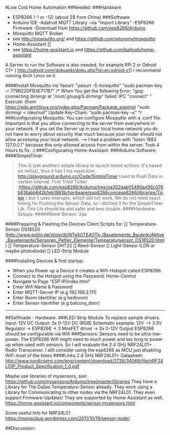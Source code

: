 #Low Cost Home Automation
##Needed:
###Hardware
 - ESP8266 (-1 or -12) (about 2$ from China)
###Software
 - Arduino IDE
  -Adafruit MQTT Library
   -via "Import Library"
  -ESP8266 Firmware
   -Download from https://github.com/esp8266/Arduino
 - Mosquitto MQTT Broker
  - see http://mosquitto.org/ and https://github.com/wtommy/mosquitto
 - Home-Assistant []
  - see https://home-assistant.io and https://github.com/balloob/home-assistant

A Server to run the Software is also needed, for example RPi 2 or Odroid C1+ ( http://odroid.com/dokuwiki/doku.php?id=en:odroid-c1)
I recommend running Arch Linux on it.

 ####Install Mosquitto via Yaourt:
 "yaourt -S mosquitto"
 "sudo pacman-key -r 779B22DFB3E717B7"
/*
 When You get the following Error:
 "gpg: connecting dirmngr at '/root/.gnupg/S.dirmngr' failed: IPC "connect" "
Execute: (from https://wiki.archlinux.org/index.php/Pacman/Package_signing)
 "sudo dirmngr < /dev/null"
Update Key-Chain:
"sudo pacman-key -u"
*/
###configurating Mosquitto:
You can configure Mosquitto with a .conf file.
Important is that you allow connecting to the server from everywhere in your network. If you set the Server up in your local home network you do not have to worry about security that much because your router should not allow accessing your local network.
--> I had a problem with "listen 1883 127.0.0.1" because this only allowed access from within the server. Took 4 Hours to fix. :(
###Configurating Home-Assistant:
###Arduino Software:
####SimpleTimer
>This is (yet another) simple library to launch timed actions.
>It's based on millis(), thus it has 1 ms resolution.
>http://playground.arduino.cc/Code/SimpleTimer
Used to Push Data in certain Interval.
First Tried Ticker (https://github.com/esp8266/Arduino/tree/ea302aab05480ad36c076b618abb642b1eb1893b/hardware/esp8266com/esp8266/libraries/Ticker ) but it uses interupts, which did not work.
We do not need exact timing for Pushing the Sensor Data, so I ditched it for the SimpleTimer Lib. This Lib should be alot safer and less trouble.
####Hardware-Setups:
#####Reed-Sensor:
2aa

####Preparing & Flashing the Devices
Client Scripts for:
 [] Temperature-Sensor DS18S20 (http://www.pollin.de/shop/dt/NTg5OTE4OTk-/Bauelemente_Bauteile/Aktive_Bauelemente/Sensoren_Peltier_Elemente/Temperatursensor_DS18S20.html)
  [] Temperature-Sensor DHT22
  [] Reed-Sensor
  [] Light-Sensor (LDR or maybe photodiode)
  [] LED-Strip Module

####Installing Devices & first startup:
 - When you Power up a Device it creates a Wifi-Hotspot called ESP8266.
 - Connect to the Hotspot using the Password: Home-Control
 - Navigate to Page "*ESP IP*/index.html"
 - Enter Wifi Name & Password
 - Enter MQTT-Server IP (e.g 192.168.2.111)
 - Enter Room Identifier (e.g bedroom)
 - Enter Sensor Identifier (e.g balcony_door)

 ----
##Selfmade - Hardware:
###LED-Strip Module
 To replace sample drivers.
 Input: 12V DC
 Output:  3x 0-12V DC (RGB)
 Schematic example:
12V --> 3.3V Regulator -> ESP8266 -> 3 MosFET driver -> 3x 0-12V Output
ESP8266 should be configurable via Wifi
###Sensors:
Sensors need to be ultra-low-power.
The ESP8266 Wifi might need to much power and too long to power up when used with sensors.
So I will evaluate the 2.4 GHz NRF24L01+ Radio Transceiver. I still consider using the esp8266 as MCU just disabling WiFi most of the times
####Links
2.4 GHz NRF24L01+ Datasheet: http://www.nordicsemi.com/eng/content/download/2726/34069/file/nRF24L01P_Product_Specification_1_0.pdf

Maybe use libraries of mysensors, see:
https://github.com/mysensors/Arduino/tree/master/libraries
They have a Library for The Dallas Temperature-Sensor already.
They work using a Library for Communicating to other nodes via the NRF24L01. They even support Firmware-Updates!
They are supported by Home-Assistant as well. https://home-assistant.io/components/sensor.mysensors.html


Some useful Info for NRF24L01
https://maniacbug.wordpress.com/2011/10/19/sensor-node/

##Discussion:
